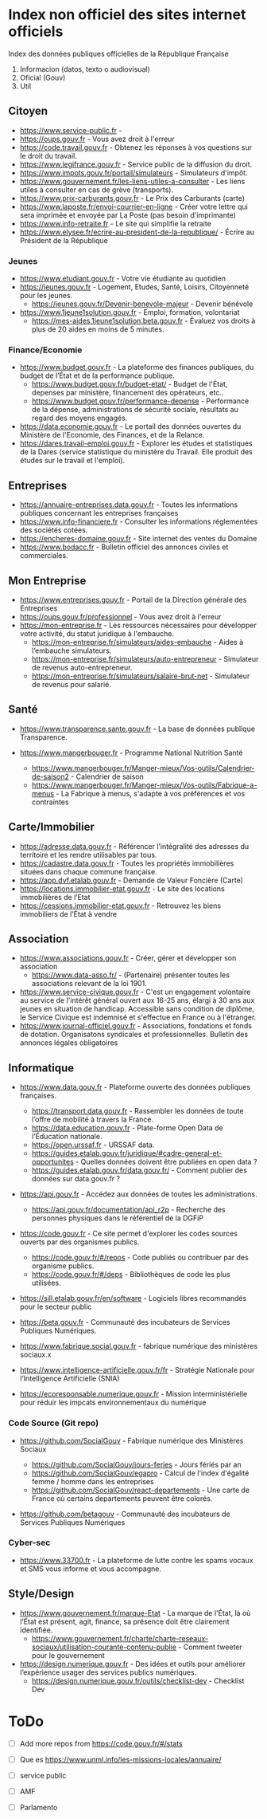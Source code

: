 # Index non officiel des sites internet officiels
Index des données publiques officielles de la République Française

1. Informacion (datos, texto o audiovisual)
2. Oficial (Gouv)
3. Util


## Citoyen
- https://www.service-public.fr - 
- https://oups.gouv.fr - Vous avez droit à l'erreur
- https://code.travail.gouv.fr - Obtenez les réponses à vos questions sur le droit du travail.
- https://www.legifrance.gouv.fr - Service public de la diffusion du droit.
- https://www.impots.gouv.fr/portail/simulateurs - Simulateurs d'impôt.
- https://www.gouvernement.fr/les-liens-utiles-a-consulter - Les liens utiles à consulter en cas de grève (transports).
- https://www.prix-carburants.gouv.fr - Le Prix des Carburants (carte)
- https://www.laposte.fr/envoi-courrier-en-ligne - Créer votre lettre qui sera imprimée et envoyée par La Poste (pas besoin d'imprimante)
- https://www.info-retraite.fr - Le site qui simplifie la retraite
- https://www.elysee.fr/ecrire-au-president-de-la-republique/ - Écrire au Président de la République

### Jeunes
- https://www.etudiant.gouv.fr - Votre vie étudiante au quotidien
- https://jeunes.gouv.fr - Logement, Etudes, Santé, Loisirs, Citoyenneté pour les jeunes.
  - https://jeunes.gouv.fr/Devenir-benevole-majeur - Devenir bénévole
- https://www.1jeune1solution.gouv.fr - Emploi, formation, volontariat
  - https://mes-aides.1jeune1solution.beta.gouv.fr - Évaluez vos droits à plus de 20 aides en moins de 5 minutes.


### Finance/Economie
- https://www.budget.gouv.fr - La plateforme des finances publiques, du budget de l’État et de la performance publique.
  - https://www.budget.gouv.fr/budget-etat/ - Budget de l'État, depenses par ministère, financement des opérateurs, etc..
  - https://www.budget.gouv.fr/performance-depense - Performance de la dépense, administrations de sécurité sociale, résultats au regard des moyens engagés.
- https://data.economie.gouv.fr - Le portail des données ouvertes du Ministère de l'Economie, des Finances, et de la Relance.
- https://dares.travail-emploi.gouv.fr - Explorer les études et statistiques de la Dares (service statistique du ministère du Travail. Elle produit des études sur le travail et l'emploi).

## Entreprises
- https://annuaire-entreprises.data.gouv.fr - Toutes les informations publiques concernant les entreprises françaises
- https://www.info-financiere.fr - Consulter les informations réglementées des sociétés cotées.
- https://encheres-domaine.gouv.fr - Site internet des ventes du Domaine
- https://www.bodacc.fr - Bulletin officiel des annonces civiles et commerciales.

## Mon Entreprise
- https://www.entreprises.gouv.fr - Portail de la Direction générale des Entreprises
- https://oups.gouv.fr/professionnel - Vous avez droit à l'erreur
- https://mon-entreprise.fr - Les ressources nécessaires pour développer votre activité, du statut juridique à l'embauche.
  - https://mon-entreprise.fr/simulateurs/aides-embauche - Aides à l’embauche simulateurs.
  - https://mon-entreprise.fr/simulateurs/auto-entrepreneur - Simulateur de revenus auto-entrepreneur.
  - https://mon-entreprise.fr/simulateurs/salaire-brut-net - Simulateur de revenus pour salarié.

## Santé
- https://www.transparence.sante.gouv.fr - La base de données publique Transparence.

- https://www.mangerbouger.fr - Programme National Nutrition Santé
  - https://www.mangerbouger.fr/Manger-mieux/Vos-outils/Calendrier-de-saison2 - Calendrier de saison
  - https://www.mangerbouger.fr/Manger-mieux/Vos-outils/Fabrique-a-menus - La Fabrique à menus, s'adapte à vos préférences et vos contraintes


## Carte/Immobilier
- https://adresse.data.gouv.fr - Référencer l’intégralité des adresses du territoire et les rendre utilisables par tous.
- https://cadastre.data.gouv.fr - Toutes les propriétés immobilières situées dans chaque commune française.
- https://app.dvf.etalab.gouv.fr - Demande de Valeur Foncière (Carte)
- https://locations.immobilier-etat.gouv.fr - Le site des locations immobilières de l’Etat
- https://cessions.immobilier-etat.gouv.fr - Retrouvez les biens immobiliers de l’État à vendre

## Association
- https://www.associations.gouv.fr - Créer, gérer et développer son association
  - https://www.data-asso.fr/ - (Partenaire) présenter toutes les associations relevant de la loi 1901.
- https://www.service-civique.gouv.fr - C'est un engagement volontaire au service de l'intérêt général ouvert aux 16-25 ans, élargi à 30 ans aux jeunes en situation de handicap. Accessible sans condition de diplôme, le Service Civique est indemnisé et s'effectue en France ou à l'étranger.
- https://www.journal-officiel.gouv.fr - Associations, fondations et fonds de dotation. Organisatons syndicales et professionnelles. Bulletin des annonces légales obligatoires


## Informatique
- https://www.data.gouv.fr - Plateforme ouverte des données publiques françaises.
  - https://transport.data.gouv.fr - Rassembler les données de toute l’offre de mobilité à travers la France.
  - https://data.education.gouv.fr - Plate-forme Open Data de l’Éducation nationale.
  - https://open.urssaf.fr - URSSAF data.
  - https://guides.etalab.gouv.fr/juridique/#cadre-general-et-opportunites - Quelles données doivent être publiées en open data ?
  - https://guides.etalab.gouv.fr/data.gouv.fr/ - Comment publier des données sur data.gouv.fr ?

- https://api.gouv.fr - Accédez aux données de toutes les administrations.
  - https://api.gouv.fr/documentation/api_r2p - Recherche des personnes physiques dans le référentiel de la DGFiP

- https://code.gouv.fr - Ce site permet d'explorer les codes sources ouverts par des organismes publics.
  - https://code.gouv.fr/#/repos - Code publiés ou contribuer par des organisme publics.
  - https://code.gouv.fr/#/deps - Bibliothèques de code les plus utilisées.
- https://sill.etalab.gouv.fr/en/software - Logiciels libres recommandés pour le secteur public

- https://beta.gouv.fr - Communauté des incubateurs de Services Publiques Numériques.
- https://www.fabrique.social.gouv.fr - fabrique numérique des ministères sociaux.x

- https://www.intelligence-artificielle.gouv.fr/fr - Stratégie Nationale pour l’Intelligence Artificielle (SNIA)
- https://ecoresponsable.numerique.gouv.fr - Mission interministérielle pour réduir les impcats environnementaux du numérique

### Code Source (Git repo)
- https://github.com/SocialGouv - Fabrique numérique des Ministères Sociaux
  - https://github.com/SocialGouv/jours-feries - Jours fériés par an
  - https://github.com/SocialGouv/egapro - Calcul de l'index d'égalité femme / homme dans les entreprises
  - https://github.com/SocialGouv/react-departements - Une carte de France où certains departements peuvent être colorés.

- https://github.com/betagouv - Communauté des incubateurs de Services Publiques Numériques

### Cyber-sec
- https://www.33700.fr - La plateforme de lutte contre les spams vocaux et SMS vous informe et vous accompagne.


## Style/Design
- https://www.gouvernement.fr/marque-Etat - La marque de l'État, là où l’État est présent, agit, finance, sa présence doit être clairement identifiée.
  - https://www.gouvernement.fr/charte/charte-reseaux-sociaux/utilisation-courante-contenu-publie - Comment tweeter pour le gouvernement
- https://design.numerique.gouv.fr - Des idées et outils pour améliorer l’expérience usager des services publics numériques.
  - https://design.numerique.gouv.fr/outils/checklist-dev - Checklist Dev

# ToDo
- [ ] Add more repos from https://code.gouv.fr/#/stats
- [ ] Que es https://www.unml.info/les-missions-locales/annuaire/
- [ ] service public
- [ ] AMF
- [ ] Parlamento

